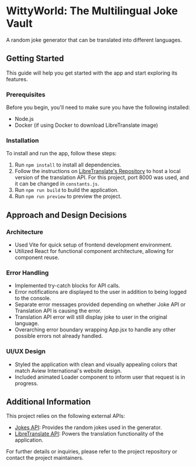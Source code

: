 # WittyWorld: The Multilingual Joke Vault

A random joke generator that can be translated into different languages.

## Getting Started

This guide will help you get started with the app and start exploring its features.

### Prerequisites

Before you begin, you'll need to make sure you have the following installed:

- Node.js
- Docker (if using Docker to download LibreTranslate image)

### Installation

To install and run the app, follow these steps:

1. Run `npm install` to install all dependencies.
2. Follow the instructions on [LibreTranslate's Repository](https://github.com/LibreTranslate/LibreTranslate) to host a local version of the translation API. For this project, port 8000 was used, and it can be changed in `constants.js`.
3. Run `npm run build` to build the application.
4. Run `npm run preview` to preview the project.

## Approach and Design Decisions

### Architecture

- Used Vite for quick setup of frontend development environment.
- Utilized React for functional component architecture, allowing for component reuse.

### Error Handling

- Implemented try-catch blocks for API calls.
- Error notifications are displayed to the user in addition to being logged to the console.
- Separate error messages provided depending on whether Joke API or Translation API is causing the error.
- Translation API error will still display joke to user in the original language.
- Overarching error boundary wrapping App.jsx to handle any other possible errors not already handled.

### UI/UX Design

- Styled the application with clean and visually appealing colors that match Aview International's website design.
- Included animated Loader component to inform user that request is in progress.

## Additional Information

This project relies on the following external APIs:

- [Jokes API](https://jokesapi.dev/): Provides the random jokes used in the generator.
- [LibreTranslate API](https://libretranslate.com/): Powers the translation functionality of the application.

For further details or inquiries, please refer to the project repository or contact the project maintainers.
